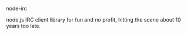 node-irc

node.js IRC client library for fun and no profit, hitting the scene about 10 years too late.